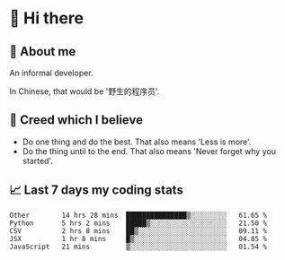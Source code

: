# 👋 Hi there

## :speech_balloon: About me

An informal developer.

In Chinese, that would be '野生的程序员'.

## :see_no_evil: Creed which I believe

- Do one thing and do the best. That also means 'Less is more'.
- Do the thing until to the end. That also means 'Never forget why you started'.

## :chart_with_upwards_trend: Last 7 days my coding stats

<!--START_SECTION:waka-->
```text
Other        14 hrs 28 mins  ███████████████▒░░░░░░░░░   61.65 % 
Python       5 hrs 2 mins    █████▒░░░░░░░░░░░░░░░░░░░   21.50 % 
CSV          2 hrs 8 mins    ██▒░░░░░░░░░░░░░░░░░░░░░░   09.11 % 
JSX          1 hr 8 mins     █▒░░░░░░░░░░░░░░░░░░░░░░░   04.85 % 
JavaScript   21 mins         ▒░░░░░░░░░░░░░░░░░░░░░░░░   01.54 % 
```
<!--END_SECTION:waka-->
